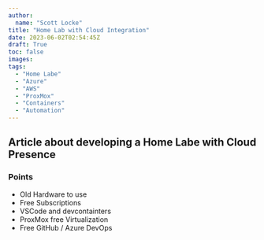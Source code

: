 ```yaml
---
author:
  name: "Scott Locke"
title: "Home Lab with Cloud Integration"
date: 2023-06-02T02:54:45Z
draft: True
toc: false
images:
tags:
  - "Home Labe"
  - "Azure"
  - "AWS"
  - "ProxMox"
  - "Containers"
  - "Automation"
---
```


## Article about developing a Home Labe with Cloud Presence

### Points

- Old Hardware to use
- Free Subscriptions
- VSCode and devcontainters
- ProxMox free Virtualization
- Free GitHub / Azure DevOps

